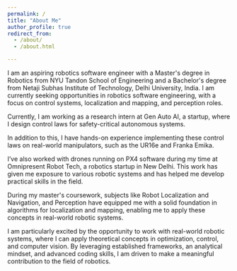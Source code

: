 ```yaml
---
permalink: /
title: "About Me"
author_profile: true
redirect_from: 
  - /about/
  - /about.html

---
```


I am an aspiring robotics software engineer with a Master's degree in Robotics from NYU Tandon School of Engineering and a Bachelor's degree from Netaji Subhas Institute of Technology, Delhi University, India. I am currently seeking opportunities in robotics software engineering, with a focus on control systems, localization and mapping, and perception roles.

Currently, I am working as a research intern at Gen Auto AI, a startup, where I design control laws for safety-critical autonomous systems.

In addition to this, I have hands-on experience implementing these control laws on real-world manipulators, such as the UR16e and Franka Emika.

I’ve also worked with drones running on PX4 software during my time at Omnipresent Robot Tech, a robotics startup in New Delhi. This work has given me exposure to various robotic systems and has helped me develop practical skills in the field.
 
 
During my master's coursework, subjects like Robot Localization and Navigation, and Perception have equipped me with a solid foundation in algorithms for localization and mapping, enabling me to apply these concepts in real-world robotic systems.


I am particularly excited by the opportunity to work with real-world robotic systems, where I can apply theoretical concepts in optimization, control, and computer vision. By leveraging established frameworks, an analytical mindset, and advanced coding skills, I am driven to make a meaningful contribution to the field of robotics.

